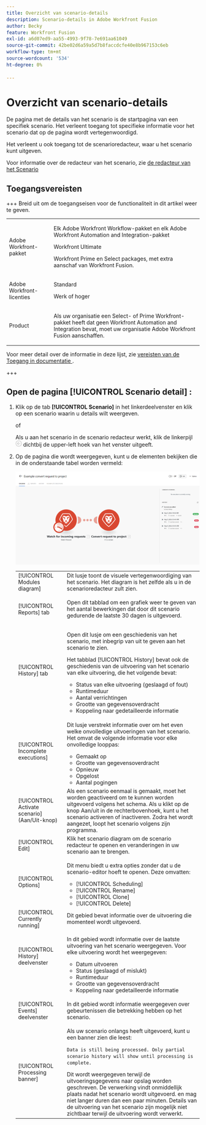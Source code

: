 ```yaml
---
title: Overzicht van scenario-details
description: Scenario-details in Adobe Workfront Fusion
author: Becky
feature: Workfront Fusion
exl-id: a6d07ed9-aa55-4993-9f78-7e691aa61049
source-git-commit: 42be02d6a59a5d7b8faccdcfe40e8b967153c6eb
workflow-type: tm+mt
source-wordcount: '534'
ht-degree: 0%

---
```


# Overzicht van scenario-details

De pagina met de details van het scenario is de startpagina van een specifiek scenario. Het verleent toegang tot specifieke informatie voor het scenario dat op de pagina wordt vertegenwoordigd.

Het verleent u ook toegang tot de scenarioredacteur, waar u het scenario kunt uitgeven.

Voor informatie over de redacteur van het scenario, zie [ de redacteur van het Scenario ](/help/workfront-fusion/get-started-with-fusion/navigate-fusion/scenario-editor.md)

## Toegangsvereisten

+++ Breid uit om de toegangseisen voor de functionaliteit in dit artikel weer te geven.

<table style="table-layout:auto">
 <col> 
 <col> 
 <tbody> 
  <tr> 
   <td role="rowheader">Adobe Workfront-pakket</td> 
   <td> <p>Elk Adobe Workfront Workflow-pakket en elk Adobe Workfront Automation and Integration-pakket</p><p>Workfront Ultimate</p><p>Workfront Prime en Select packages, met extra aanschaf van Workfront Fusion.</p> </td> 
  </tr> 
  <tr data-mc-conditions=""> 
   <td role="rowheader">Adobe Workfront-licenties</td> 
   <td> <p>Standard</p><p>Werk of hoger</p> </td> 
  </tr> 
  <tr> 
   <td role="rowheader">Product</td> 
   <td>
   <p>Als uw organisatie een Select- of Prime Workfront-pakket heeft dat geen Workfront Automation and Integration bevat, moet uw organisatie Adobe Workfront Fusion aanschaffen.</li></ul>
   </td> 
  </tr>
 </tbody> 
</table>

Voor meer detail over de informatie in deze lijst, zie [ vereisten van de Toegang in documentatie ](/help/workfront-fusion/references/licenses-and-roles/access-level-requirements-in-documentation.md).

+++

## Open de pagina [!UICONTROL Scenario detail] :

1. Klik op de tab **[!UICONTROL Scenario]** in het linkerdeelvenster en klik op een scenario waarin u details wilt weergeven.

   of

   Als u aan het scenario in de scenario redacteur werkt, klik de linkerpijl ![ Uitgaan die pijl ](assets/exit-editing-arrow.png) dichtbij de upper-left hoek van het venster uitgeeft.

1. Op de pagina die wordt weergegeven, kunt u de elementen bekijken die in de onderstaande tabel worden vermeld:

   ![ het detail van het Scenario ](assets/scenario-detail-350x207.png)

   <table style="table-layout:auto"> 
    <col> 
    <col> 
    <tbody> 
     <tr> 
      <td role="rowheader">[!UICONTROL Modules diagram] </td> 
      <td>Dit lusje toont de visuele vertegenwoordiging van het scenario. Het diagram is het zelfde als u in de scenarioredacteur zult zien.</td> 
     </tr> 
     <tr> 
      <td role="rowheader">[!UICONTROL Reports] tab </td> 
      <td> <p>Open dit tabblad om een grafiek weer te geven van het aantal bewerkingen dat door dit scenario gedurende de laatste 30 dagen is uitgevoerd.</p>  </td> 
     </tr> 
     <tr> 
      <td role="rowheader">[!UICONTROL History] tab </td> 
      <td> <p>Open dit lusje om een geschiedenis van het scenario, met inbegrip van uit te geven aan het scenario te zien. </p> <p>Het tabblad [!UICONTROL History] bevat ook de geschiedenis van de uitvoering van het scenario van elke uitvoering, die het volgende bevat:</p> 
       <ul> 
        <li>Status van elke uitvoering (geslaagd of fout)</li> 
        <li>Runtimeduur</li> 
        <li>Aantal verrichtingen</li> 
        <li>Grootte van gegevensoverdracht</li> 
        <li>Koppeling naar gedetailleerde informatie</li> 
       </ul> </td> 
     </tr> 
     <tr> 
      <td role="rowheader">[!UICONTROL Incomplete executions]</td> 
      <td> <p>Dit lusje verstrekt informatie over om het even welke onvolledige uitvoeringen van het scenario. Het omvat de volgende informatie voor elke onvolledige looppas:</p> 
       <ul> 
        <li>Gemaakt op</li> 
        <li>Grootte van gegevensoverdracht</li> 
        <li>Opnieuw</li> 
        <li>Opgelost</li> 
        <li>Aantal pogingen</li> 
       </ul> </td> 
     </tr> 
     <tr> 
      <td role="rowheader">[!UICONTROL Activate scenario] (Aan/Uit-knop)</td> 
      <td>Als een scenario eenmaal is gemaakt, moet het worden geactiveerd om te kunnen worden uitgevoerd volgens het schema. Als u klikt op de knop Aan/uit in de rechterbovenhoek, kunt u het scenario activeren of inactiveren. Zodra het wordt aangezet, loopt het scenario volgens zijn programma.</td> 
     </tr> 
     <tr> 
      <td role="rowheader">[!UICONTROL Edit]</td> 
      <td>Klik het scenario diagram om de scenario redacteur te openen en veranderingen in uw scenario aan te brengen.</td> 
     </tr> 
     <tr> 
      <td role="rowheader">[!UICONTROL Options]</td> 
      <td> <p>Dit menu biedt u extra opties zonder dat u de scenario-editor hoeft te openen. Deze omvatten:</p> 
       <ul> 
        <li>[!UICONTROL Scheduling]</li> 
        <li>[!UICONTROL Rename]</li> 
        <li>[!UICONTROL Clone]</li> 
        <li>[!UICONTROL Delete]</li> 
       </ul> </td> 
     </tr> 
     <tr> 
      <td role="rowheader">[!UICONTROL Currently running]</td> 
      <td>Dit gebied bevat informatie over de uitvoering die momenteel wordt uitgevoerd.</td> 
     </tr> 
     <tr> 
      <td role="rowheader"> <p>[!UICONTROL History] deelvenster</p> <p> </p> </td> 
      <td> <p>In dit gebied wordt informatie over de laatste uitvoering van het scenario weergegeven. Voor elke uitvoering wordt het weergegeven:</p> 
       <ul> 
        <li>Datum uitvoeren</li> 
        <li>Status (geslaagd of mislukt)</li> 
        <li>Runtimeduur</li> 
        <li>Grootte van gegevensoverdracht</li> 
        <li>Koppeling naar gedetailleerde informatie</li> 
       </ul> </td> 
     </tr> 
         <tr> 
      <td role="rowheader"> <p>[!UICONTROL Events] deelvenster</p>  </td> 
      <td>In dit gebied wordt informatie weergegeven over gebeurtenissen die betrekking hebben op het scenario.  </td> 
     </tr> 
     <tr> 
      <td role="rowheader"> <p>[!UICONTROL Processing banner]</p>  </td>

   <td>Als uw scenario onlangs heeft uitgevoerd, kunt u een banner zien die leest:<p><code>Data is still being processed. Only partial scenario history will show until processing is complete.</code></p>Dit wordt weergegeven terwijl de uitvoeringsgegevens naar opslag worden geschreven. De verwerking vindt onmiddellijk plaats nadat het scenario wordt uitgevoerd. en mag niet langer duren dan een paar minuten. Details van de uitvoering van het scenario zijn mogelijk niet zichtbaar terwijl de uitvoering wordt verwerkt.</td> 
     </tr> 
    </tbody> 
   </table>
